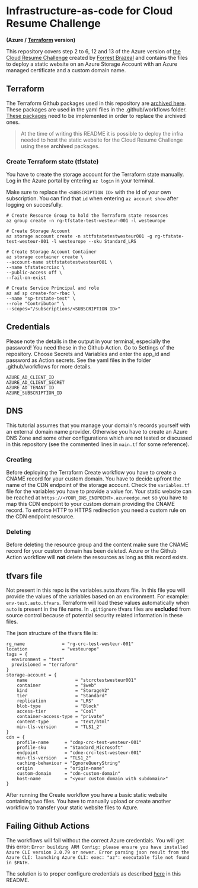 # Infrastructure-as-code for Cloud Resume Challenge

__(Azure / [Terraform](https://www.terraform.io) version)__

This repository covers step 2 to 6, 12 and 13 of the Azure version of [the Cloud Resume Challenge](https://cloudresumechallenge.dev/docs/the-challenge/azure/) created by [Forrest Brazeal](https://github.com/forrestbrazeal) and contains the files to deploy a static website on an Azure Storage Account with an Azure managed certificate and a custom domain name.

## Terraform
The Terraform Github packages used in this repository are [archived here](https://github.com/hashicorp/terraform-github-actions?tab=readme-ov-file). These packages are used in the yaml files in the .github/workflows folder. [These packages](https://github.com/hashicorp/setup-terraform) need to be implemented in order to replace the archived ones.

> At the time of writing this README it is possible to deploy the infra needed to host the static website for the Cloud Resume Challenge using these __archived__ packages.

### Create Terraform state (tfstate)

You have to create the storage account for the Terraform state manually. Log in the Azure portal by entering `az login` in your terminal.

Make sure to replace the `<SUBSCRIPTION ID>` with the id of your own subscription. You can find that `id` when entering `az account show` after logging on succesfully.

````
# Create Resource Group to hold the Terraform state resources
az group create -n rg-tfstate-test-westeur-001 -l westeurope

# Create Storage Account
az storage account create -n sttfstatetestwesteur001 -g rg-tfstate-test-westeur-001 -l westeurope --sku Standard_LRS
 
# Create Storage Account Container
az storage container create \
--account-name sttfstatetestwesteur001 \
--name tfstatecrciac \
--public-access off \
--fail-on-exist

# Create Service Principal and role
az ad sp create-for-rbac \
--name "sp-trstate-test" \
--role "Contributor" \
--scopes="/subscriptions/<SUBSCRIPTION ID>"
````

## Credentials
Please note the details in the output in your terminal, especially the password! You need these in the Github Action. Go to Settings of the repository. Choose Secrets and Variables and enter the app_id and password as Action secrets. See the yaml files in the folder .github/workflows for more details.

````
AZURE_AD_CLIENT_ID
AZURE_AD_CLIENT_SECRET
AZURE_AD_TENANT_ID
AZURE_SUBSCRIPTION_ID
````

## DNS
This tutorial assumes that you manage your domain's records yourself with an external domain name provider. Otherwise you have to create an Azure DNS Zone and some other configurations which are not tested or discussed in this repository (see the commented lines in `main.tf` for some reference).

### Creating
Before deploying the Terraform Create workflow you have to create a CNAME record for your custom domain. You have to decide upfront the name of the CDN endpoint of the storage account. Check the `variables.tf` file for the variables you have to provide a value for. Your static website can be reached at `https://<YOUR_DNS_ENDPOINT>.azureedge.net` so you have to map this CDN endpoint to your custom domain providing the CNAME record.
To enforce HTTP to HTTPS redirection you need a custom rule on the CDN endpoint resource.

### Deleting
Before deleting the resource group and the content make sure the CNAME record for your custom domain has been deleted. Azure or the Github Action workflow will __not__ delete the resources as long as this record exists.

## tfvars file
Not present in this repo is the variables.auto.tfvars file. In this file you will provide the values of the variables based on an environment. For example: `env-test.auto.tfvars`.
Terraform will load these values automatically when `auto` is present in the file name.
In `.gitignore` tfvars files are __excluded__ from source control because of potential security related information in these files.

The json structure of the tfvars file is:
````
rg_name              = "rg-crc-test-westeur-001"
location             = "westeurope"
tags = {
  environment = "test"
  provisioned = "terraform"
}
storage-account = {
    name                  = "stcrctestwesteur001"
    container             = "$web"
    kind                  = "StorageV2"
    tier                  = "Standard"
    replication           = "LRS"
    blob-type             = "Block"
    access-tier           = "Cool"
    container-access-type = "private"
    content-type          = "text/html"
    min-tls-version       = "TLS1_2"
}
cdn = {
    profile-name      = "cdnp-crc-test-westeur-001"
    profile-sku       = "Standard_Microsoft"
    endpoint          = "cdne-crc-test-westeur-001"
    min-tls-version   = "TLS1_2"
    caching-behaviour = "IgnoreQueryString"
    origin            = "origin-name"
    custom-domain     = "cdn-custom-domain"
    host-name         = "<your custom domain with subdomain>"
}
````

After running the Create workflow you have a basic static website containing two files. You have to manually upload or create another workflow to transfer your static website files to Azure.

## Failing Github Actions
The workflows will fail without the correct Azure credentials.
You will get this error: `Error building ARM Config: please ensure you have installed Azure CLI version 2.0.79 or newer. Error parsing json result from the Azure CLI: launching Azure CLI: exec: "az": executable file not found in $PATH.`

The solution is to proper configure credentials as described [here](https://github.com/rogerkeizer/cloud-resume-challange-iac-azure?tab=readme-ov-file#credentials) in this README.
